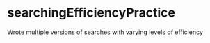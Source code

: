 # searchingEfficiencyPractice

Wrote multiple versions of searches with varying levels of efficiency